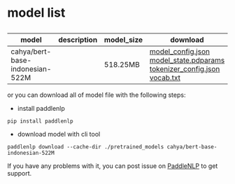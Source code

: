 #  model list

##  

| model  | description | model_size  | download         |
| --- | --- | --- | --- |
|cahya/bert-base-indonesian-522M|  | 518.25MB | [model_config.json](https://bj.bcebos.com/paddlenlp/models/community/cahya/bert-base-indonesian-522M/model_config.json)<br>[model_state.pdparams](https://bj.bcebos.com/paddlenlp/models/community/cahya/bert-base-indonesian-522M/model_state.pdparams)<br>[tokenizer_config.json](https://bj.bcebos.com/paddlenlp/models/community/cahya/bert-base-indonesian-522M/tokenizer_config.json)<br>[vocab.txt](https://bj.bcebos.com/paddlenlp/models/community/cahya/bert-base-indonesian-522M/vocab.txt) |

or you can download all of model file with the following steps:

* install paddlenlp

```shell
pip install paddlenlp
```

* download model with cli tool

```shell
paddlenlp download --cache-dir ./pretrained_models cahya/bert-base-indonesian-522M
```

If you have any problems with it, you can post issue on [PaddleNLP](https://github.com/PaddlePaddle/PaddleNLP) to get support.
